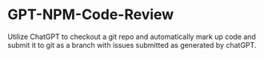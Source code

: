 # GPT-NPM-Code-Review
Utilize ChatGPT to checkout a git repo and automatically mark up code and submit it to git as a branch with issues submitted as generated by chatGPT. 
